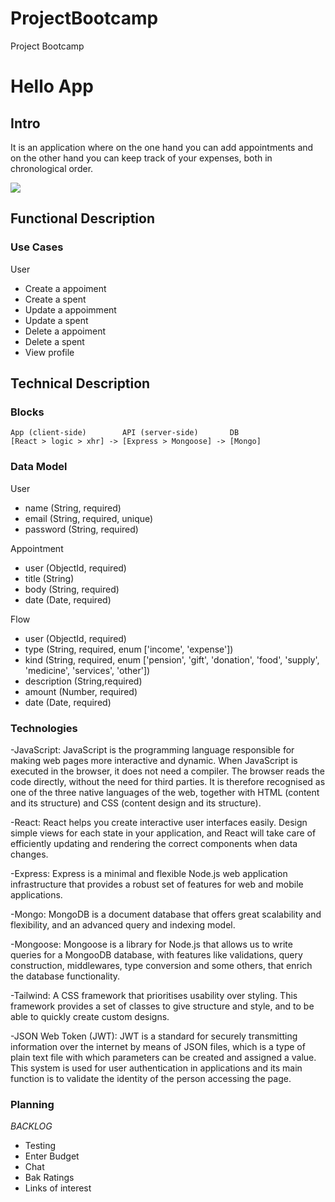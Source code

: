 # ProjectBootcamp
Project Bootcamp
# Hello App

## Intro

It is an application where on the one hand you can add appointments and on the other hand you can keep track of your expenses, both in chronological order.


![](https://media.giphy.com/media/kLOkqcrdC5mrCE7k7G/giphy.gif) 


## Functional Description


### Use Cases

User
- Create a appoiment
- Create a spent
- Update a appoimment
- Update a spent
- Delete a appoiment
- Delete a spent
- View profile


## Technical Description

### Blocks

```
App (client-side)        API (server-side)       DB
[React > logic > xhr] -> [Express > Mongoose] -> [Mongo]
```

### Data Model

User
- name (String, required)
- email (String, required, unique)
- password (String, required)

Appointment
- user (ObjectId, required)
- title (String)
- body (String, required)
- date (Date, required)

Flow
- user (ObjectId, required)
- type (String, required, enum ['income', 'expense'])
- kind (String, required, enum ['pension', 'gift', 'donation', 'food', 'supply', 'medicine', 'services', 'other'])
- description (String,required)
- amount (Number, required)
- date (Date, required)

### Technologies

-JavaScript: JavaScript is the programming language responsible for making web pages more interactive and dynamic. When JavaScript is executed in the browser, it does not need a compiler. The browser reads the code directly, without the need for third parties. It is therefore recognised as one of the three native languages of the web, together with HTML (content and its structure) and CSS (content design and its structure).

-React: React helps you create interactive user interfaces easily. Design simple views for each state in your application, and React will take care of efficiently updating and rendering the correct components when data changes.

-Express: Express is a minimal and flexible Node.js web application infrastructure that provides a robust set of features for web and mobile applications.



-Mongo: MongoDB is a document database that offers great scalability and flexibility, and an advanced query and indexing model.

-Mongoose: Mongoose is a library for Node.js that allows us to write queries for a MongooDB database, with features like validations, query construction, middlewares, type conversion and some others, that enrich the database functionality.

-Tailwind: A CSS framework that prioritises usability over styling. This framework provides a set of classes to give structure and style, and to be able to quickly create custom designs.

-JSON Web Token (JWT): JWT is a standard for securely transmitting information over the internet by means of JSON files, which is a type of plain text file with which parameters can be created and assigned a value. This system is used for user authentication in applications and its main function is to validate the identity of the person accessing the page.



### Planning

_BACKLOG_
- Testing
- Enter Budget
- Chat
- Bak Ratings
- Links of interest

